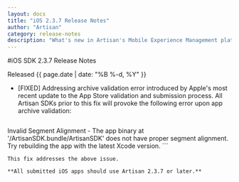 ```yaml
---
layout: docs
title: "iOS 2.3.7 Release Notes"
author: "Artisan"
category: release-notes
description: "What's new in Artisan's Mobile Experience Management platform."
---
```

#iOS SDK 2.3.7 Release Notes

Released {{ page.date | date: "%B %-d, %Y" }}

* [FIXED] Addressing archive validation error introduced by Apple's most recent update to the App Store validation and submission process.  All Artisan SDKs prior to this fix will provoke the following error upon app archive validation:

    ```
Invalid Segment Alignment - The app binary at '<your app>/ArtisanSDK.bundle/ArtisanSDK' does not have proper segment alignment. Try rebuilding the app with the latest Xcode version.
    ```

    This fix addresses the above issue.  

    **All submitted iOS apps should use Artisan 2.3.7 or later.**

